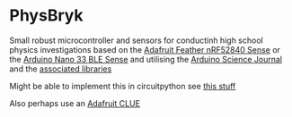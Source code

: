 # PhysBryk

Small robust microcontroller and sensors for conductinh high school physics investigations based on the [Adafruit Feather nRF52840 Sense](https://learn.adafruit.com/adafruit-feather-sense/overview) or the [Arduino Nano 33 BLE Sense](https://store.arduino.cc/usa/nano-33-ble-sense) and utilising the [Arduino Science Journal](https://science-journal.arduino.cc/) and the [associated libraries](https://github.com/arduino-libraries/Arduino_ScienceJournal)

Might be able to implement this in circuitpython see [this stuff](https://learn.adafruit.com/circuitpython-ble-wireless-morse-code-chat?view=all#overview)

Also perhaps use an [Adafruit CLUE](https://learn.adafruit.com/bluefruit-nrf52-feather-learning-guide/bluefruit-nrf52-api)
